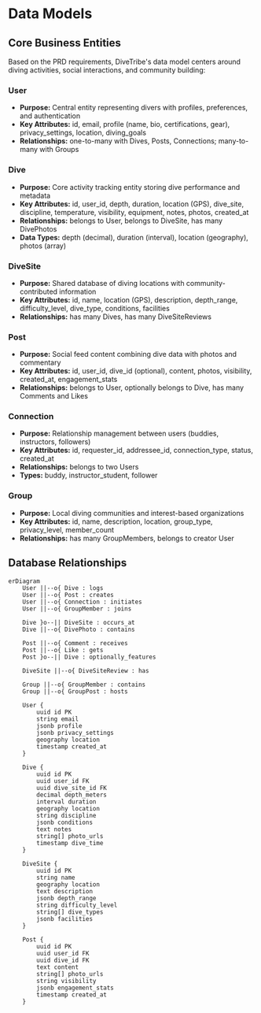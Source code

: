 # Data Models

## Core Business Entities

Based on the PRD requirements, DiveTribe's data model centers around diving activities, social interactions, and community building:

### User

- **Purpose:** Central entity representing divers with profiles, preferences, and authentication
- **Key Attributes:** id, email, profile (name, bio, certifications, gear), privacy_settings, location, diving_goals
- **Relationships:** one-to-many with Dives, Posts, Connections; many-to-many with Groups

### Dive

- **Purpose:** Core activity tracking entity storing dive performance and metadata
- **Key Attributes:** id, user_id, depth, duration, location (GPS), dive_site, discipline, temperature, visibility, equipment, notes, photos, created_at
- **Relationships:** belongs to User, belongs to DiveSite, has many DivePhotos
- **Data Types:** depth (decimal), duration (interval), location (geography), photos (array)

### DiveSite

- **Purpose:** Shared database of diving locations with community-contributed information
- **Key Attributes:** id, name, location (GPS), description, depth_range, difficulty_level, dive_type, conditions, facilities
- **Relationships:** has many Dives, has many DiveSiteReviews

### Post

- **Purpose:** Social feed content combining dive data with photos and commentary
- **Key Attributes:** id, user_id, dive_id (optional), content, photos, visibility, created_at, engagement_stats
- **Relationships:** belongs to User, optionally belongs to Dive, has many Comments and Likes

### Connection

- **Purpose:** Relationship management between users (buddies, instructors, followers)
- **Key Attributes:** id, requester_id, addressee_id, connection_type, status, created_at
- **Relationships:** belongs to two Users
- **Types:** buddy, instructor_student, follower

### Group

- **Purpose:** Local diving communities and interest-based organizations
- **Key Attributes:** id, name, description, location, group_type, privacy_level, member_count
- **Relationships:** has many GroupMembers, belongs to creator User

## Database Relationships

```mermaid
erDiagram
    User ||--o{ Dive : logs
    User ||--o{ Post : creates
    User ||--o{ Connection : initiates
    User ||--o{ GroupMember : joins

    Dive }o--|| DiveSite : occurs_at
    Dive ||--o{ DivePhoto : contains

    Post ||--o{ Comment : receives
    Post ||--o{ Like : gets
    Post }o--|| Dive : optionally_features

    DiveSite ||--o{ DiveSiteReview : has

    Group ||--o{ GroupMember : contains
    Group ||--o{ GroupPost : hosts

    User {
        uuid id PK
        string email
        jsonb profile
        jsonb privacy_settings
        geography location
        timestamp created_at
    }

    Dive {
        uuid id PK
        uuid user_id FK
        uuid dive_site_id FK
        decimal depth_meters
        interval duration
        geography location
        string discipline
        jsonb conditions
        text notes
        string[] photo_urls
        timestamp dive_time
    }

    DiveSite {
        uuid id PK
        string name
        geography location
        text description
        jsonb depth_range
        string difficulty_level
        string[] dive_types
        jsonb facilities
    }

    Post {
        uuid id PK
        uuid user_id FK
        uuid dive_id FK
        text content
        string[] photo_urls
        string visibility
        jsonb engagement_stats
        timestamp created_at
    }
```
